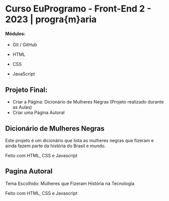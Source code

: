 # Curso EuProgramo - Front-End 2 - 2023 | progra{m}aria



#### Módulos:

- Git / GitHub

- HTML

- CSS

- JavaScript

  

## Projeto Final:

- Criar a Página: Dicionário de Mulheres Negras (Projeto realizado durante as Aulas)
- Criar uma Página Autoral 



## Dicionário de Mulheres Negras

Este projeto é um dicionário que lista as mulheres negras que fizeram e ainda fazem parte da história do Brasil e mundo.

Feito com HTML, CSS e Javascript



## Pagina Autoral

Tema Escolhido: Mulheres que Fizeram História na Tecnologia

Feito com HTML, CSS e Javascript









